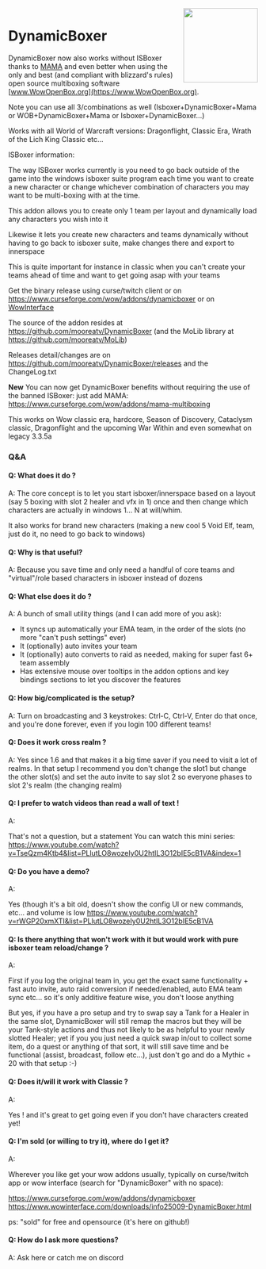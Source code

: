 <img src="https://raw.githubusercontent.com/mooreatv/DynamicBoxer/master/DynamicBoxer.png" height=150 width=150 align=right>

# DynamicBoxer

DynamicBoxer now also works without ISBoxer thanks to [MAMA](https://www.curseforge.com/wow/addons/mama-multiboxing) and even better when using the only and best (and compliant with blizzard's rules) open source multiboxing software [www.WowOpenBox.org](https://www.WowOpenBox.org).

Note you can use all 3/combinations as well (Isboxer+DynamicBoxer+Mama or WOB+DynamicBoxer+Mama or Isboxer+DynamicBoxer...)

Works with all World of Warcraft versions: Dragonflight, Classic Era, Wrath of the Lich King Classic etc...

ISBoxer information:

The way ISBoxer works currently
is you need to go back outside of the game into the windows isboxer suite program each time you want
to create a new character or change whichever combination of characters you may want to be multi-boxing
with at the time.

This addon allows you to create only 1 team per layout and dynamically load any characters you wish into it

Likewise it lets you create new characters and teams dynamically without having to go back to isboxer suite, make changes there and export to innerspace

This is quite important for instance in classic when you can't create your teams ahead of time and want to get going asap with your teams

Get the binary release using curse/twitch client or on
https://www.curseforge.com/wow/addons/dynamicboxer or
on [WowInterface](https://www.wowinterface.com/downloads/info25009-DynamicBoxer.html)

The source of the addon resides at https://github.com/mooreatv/DynamicBoxer
(and the MoLib library at https://github.com/mooreatv/MoLib)

Releases detail/changes are on https://github.com/mooreatv/DynamicBoxer/releases and the ChangeLog.txt

**New** You can now get DynamicBoxer benefits without requiring the use of the banned ISBoxer: just add MAMA: https://www.curseforge.com/wow/addons/mama-multiboxing

This works on Wow classic era, hardcore, Season of Discovery, Cataclysm classic, Dragonflight and the upcoming War Within and even somewhat on legacy 3.3.5a

### Q&A

#### Q: What does it do ?
A:
The core concept is to let you start isboxer/innerspace based on a layout (say 5 boxing with slot 2 healer and vfx in 1) once and then change which characters are actually in windows 1... N at will/whim.

It also works for brand new characters (making a new cool 5 Void Elf, team, just do it, no need to go back to windows)

#### Q: Why is that useful?

A:
Because you save time and only need a handful of core teams and "virtual"/role based characters in isboxer instead of dozens

#### Q: What else does it do ?
A:
A bunch of small utility things (and I can add more of you ask):
- It syncs up automatically your EMA team, in the order of the slots (no more "can't push settings" ever)
- It (optionally) auto invites your team
- It (optionally) auto converts to raid as needed, making for super fast 6+ team assembly
- Has extensive mouse over tooltips in the addon options and key bindings sections to let you discover the features


#### Q: How big/complicated is the setup?
A:
Turn on broadcasting and 3 keystrokes: Ctrl-C, Ctrl-V, Enter
do that once, and you're done forever, even if you login 100 different teams!

#### Q: Does it work cross realm ?
A:
Yes since 1.6 and that makes it a big time saver if you need to visit a lot of realms.
In that setup I recommend you don't change the slot1 but change the other slot(s) and set the auto invite to say slot 2 so everyone phases to slot 2's realm (the changing realm)


#### Q: I prefer to watch videos than read a wall of text !
A:

That's not a question, but a statement  You can watch this mini series:
https://www.youtube.com/watch?v=TseQzm4Ktb4&list=PLlutLO8wozeIy0U2htIL3O12bIE5cB1VA&index=1

#### Q: Do you have a demo?
A:

Yes (though it's a bit old, doesn't show the config UI or new commands, etc... and volume is low
https://www.youtube.com/watch?v=rWGP20xmXTI&list=PLlutLO8wozeIy0U2htIL3O12bIE5cB1VA

#### Q: Is there anything that won't work with it but would work with pure isboxer team reload/change ?
A:

First if you log the original team in, you get the exact same functionality + fast auto invite, auto raid conversion if needed/enabled, auto EMA team sync etc... so it's only additive feature wise, you don't loose anything

But yes, if you have a pro setup and try to swap say a Tank for a Healer in the same slot, DynamicBoxer will still remap the macros but they will be your Tank-style actions and thus not likely to be as helpful to your newly slotted Healer; yet if you you just need a quick swap in/out to collect some item, do a quest or anything of that sort, it will still save time and be functional (assist, broadcast, follow etc...), just don't go and do a Mythic + 20 with that setup :-)

#### Q: Does it/will it work with Classic ?
A:

Yes ! and it's great to get going even if you don't have characters created yet!

#### Q: I'm sold (or willing to try it), where do I get it?
A:

Wherever you like get your wow addons usually, typically on curse/twitch app or wow interface (search for "DynamicBoxer" with no space):

https://www.curseforge.com/wow/addons/dynamicboxer
https://www.wowinterface.com/downloads/info25009-DynamicBoxer.html

ps: "sold" for free and opensource (it's here on github!)


#### Q: How do I ask more questions?

A:
Ask here or catch me on discord

